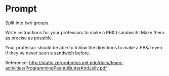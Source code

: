 # Prompt 

Split into two groups. 

Write instructions for your professors to make a PB&J sandwich! Make them as precise as possible.

Your professor should be able to follow the directions to make a PB&J even if they've never seen a sandwich before. 

Reference: http://static.zerorobotics.mit.edu/docs/team-activities/ProgrammingPeanutButterAndJelly.pdf
